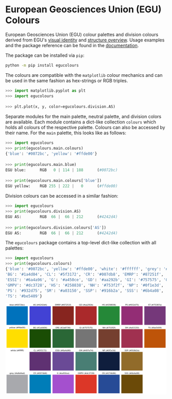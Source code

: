 # European Geosciences Union (EGU) Colours

European Geosciences Union (EGU) colour palettes and division colours derived from
EGU's [visual identity](https://www.egu.eu/visual-identity/) and
[structure overview](https://www.egu.eu/structure/divisions/).
Usage examples and the package reference can be found in the [documentation](https://akvas.github.io/egucolours/index.html).

The package can be installed via `pip`:

```bash
python -m pip install egucolours
```

The colours are compatible with the `matplotlib` colour mechanics and can be used in the
same fashion as hex-strings or RGB triples.

```python
>>> import matplotlib.pyplot as plt
>>> import egucolours

>>> plt.plot(x, y, color=egucolours.division.AS)
```

Separate modules for the main palette, neutral palette, and division colors are available.
Each module contains a dict-like collection `colours` which holds all colours of the respective
palette. Colours can also be accessed by their name. For the `main` palette, this looks like as follows:


```python
>>> import egucolours
>>> print(egucolours.main.colours)
{'blue': '#0072bc', 'yellow': '#ffde00'}

>>> print(egucolours.main.blue)
EGU blue:      RGB   0 | 114 | 188      (#0072bc)

>>> print(egucolours.main.colours['blue'])
EGU yellow:    RGB 255 | 222 |   0      (#ffde00)
```

Division colours can be accessed in a similar fashion:

```python
>>> import egucolours
>>> print(egucolours.division.AS)
EGU AS:        RGB  66 |  66 | 212      (#4242d4)

>>> print(egucolours.division.colours['AS'])
EGU AS:        RGB  66 |  66 | 212      (#4242d4)
```

The `egucolours` package contains a top-level dict-like collection with all palettes:

```python
>>> import egucolours
>>> print(egucolours.colours)
{'blue': '#0072bc', 'yellow': '#ffde00', 'white': '#ffffff', 'grey': '#a8a9ad', 'AS': '#4242d4',
'BG': '#1a4d04', 'CL': '#5f3172', 'CR': '#007db8', 'EMRP': '#87251f', 'ERE': '#2a6736',
'ESSI': '#6a4a96', 'G': '#a450ce', 'GD': '#aa292b', 'GI': '#757575', 'GM': '#497e74',
'GMPV': '#dc3728', 'HS': '#258838', 'NH': '#753f2f', 'NP': '#0f1e3d', 'OS': '#274b96',
'PS': '#932d75', 'SM': '#a03150', 'SSP': '#916b2a', 'SSS': '#6b4a08', 'ST': '#75387a',
'TS': '#be5409'}
```

![EGU color mosaic](https://github.com/akvas/egucolours/blob/docs/docs/source/images/full.png)
